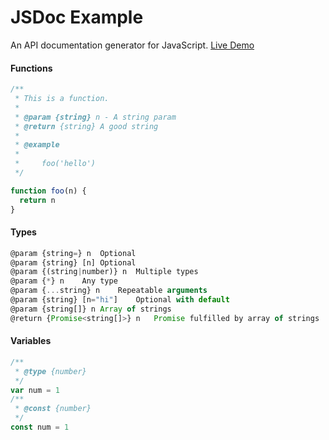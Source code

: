 # JSDoc Example


An API documentation generator for JavaScript. [Live Demo](https://learning-zone.github.io/general-interview-questions/jsdoc-example/docs/)


#### Functions

```javascript
/**
 * This is a function.
 *
 * @param {string} n - A string param
 * @return {string} A good string
 *
 * @example
 *
 *     foo('hello')
 */

function foo(n) {
  return n
}
```

#### Types

```javascript
@param {string=} n	Optional
@param {string} [n]	Optional
@param {(string|number)} n	Multiple types
@param {*} n	Any type
@param {...string} n	Repeatable arguments
@param {string} [n="hi"]	Optional with default
@param {string[]} n	Array of strings
@return {Promise<string[]>} n	Promise fulfilled by array of strings
```

#### Variables

```javascript
/**
 * @type {number}
 */
var num = 1
/**
 * @const {number}
 */
const num = 1
```